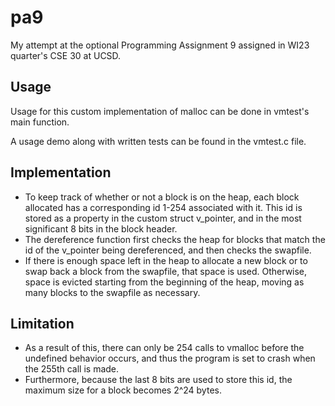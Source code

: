 # pa9

My attempt at the optional Programming Assignment 9 assigned in WI23 quarter's CSE 30 at UCSD.

## Usage
Usage for this custom implementation of malloc can be done in vmtest's main function.

A usage demo along with written tests can be found in the vmtest.c file.

## Implementation
* To keep track of whether or not a block is on the heap, each block allocated has a corresponding id 1-254 associated with it. This id is stored as a property in the custom struct v_pointer, and in the most significant 8 bits in the block header.
* The dereference function first checks the heap for blocks that match the id of the v_pointer being dereferenced, and then checks the swapfile.
* If there is enough space left in the heap to allocate a new block or to swap back a block from the swapfile, that space is used.
Otherwise, space is evicted starting from the beginning of the heap, moving as many blocks to the swapfile as necessary.

## Limitation
* As a result of this, there can only be 254 calls to vmalloc before the undefined behavior occurs, and thus the program is set to crash when the 255th call is made.
* Furthermore, because the last 8 bits are used to store this id, the maximum size for a block becomes 2^24 bytes. 
